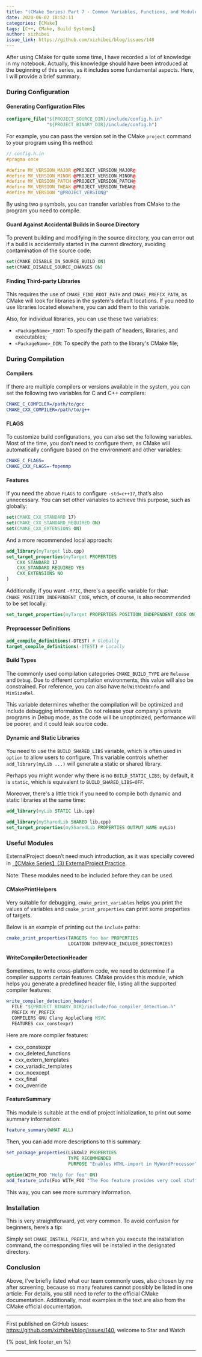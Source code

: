 ```yaml
---
title: "(CMake Series) Part 7 - Common Variables, Functions, and Modules"
date: 2020-06-02 18:52:11
categories: [CMake]
tags: [C++, CMake, Build Systems]
author: xizhibei
issue_link: https://github.com/xizhibei/blog/issues/140
---
```

<!-- en_title: cmake-7-common-var-func-and-modules -->

After using CMake for quite some time, I have recorded a lot of knowledge in my notebook. Actually, this knowledge should have been introduced at the beginning of this series, as it includes some fundamental aspects. Here, I will provide a brief summary.

### During Configuration

#### Generating Configuration Files

```cmake
configure_file("${PROJECT_SOURCE_DIR}/include/config.h.in"
               "${PROJECT_BINARY_DIR}/include/config.h")
```

For example, you can pass the version set in the CMake `project` command to your program using this method:

```cpp
// config.h.in
#pragma once

#define MY_VERSION_MAJOR @PROJECT_VERSION_MAJOR@
#define MY_VERSION_MINOR @PROJECT_VERSION_MINOR@
#define MY_VERSION_PATCH @PROJECT_VERSION_PATCH@
#define MY_VERSION_TWEAK @PROJECT_VERSION_TWEAK@
#define MY_VERSION "@PROJECT_VERSION@"
```

By using two `@` symbols, you can transfer variables from CMake to the program you need to compile.

#### Guard Against Accidental Builds in Source Directory

To prevent building and modifying in the source directory, you can error out if a build is accidentally started in the current directory, avoiding contamination of the source code:

```cmake
set(CMAKE_DISABLE_IN_SOURCE_BUILD ON)
set(CMAKE_DISABLE_SOURCE_CHANGES ON)
```

#### Finding Third-party Libraries

This requires the use of `CMAKE_FIND_ROOT_PATH` and `CMAKE_PREFIX_PATH`, as CMake will look for libraries in the system's default locations. If you need to use libraries located elsewhere, you can add them to this variable.

Also, for individual libraries, you can use these two variables:

- `<PackageName>_ROOT`: To specify the path of headers, libraries, and executables;
- `<PackageName>_DIR`: To specify the path to the library's CMake file;

### During Compilation

#### Compilers

If there are multiple compilers or versions available in the system, you can set the following two variables for C and C++ compilers:

```cmake
CMAKE_C_COMPILER=/path/to/gcc
CMAKE_CXX_COMPILER=/path/to/g++
```

#### FLAGS

To customize build configurations, you can also set the following variables. Most of the time, you don't need to configure them, as CMake will automatically configure based on the environment and other variables:

```cmake
CMAKE_C_FLAGS=
CMAKE_CXX_FLAGS=-fopenmp
```

#### Features

If you need the above `FLAGS` to configure `-std=c++17`, that’s also unnecessary. You can set other variables to achieve this purpose, such as globally:

```cmake
set(CMAKE_CXX_STANDARD 17)
set(CMAKE_CXX_STANDARD_REQUIRED ON)
set(CMAKE_CXX_EXTENSIONS ON)
```

And a more recommended local approach:

```cmake
add_library(myTarget lib.cpp)
set_target_properties(myTarget PROPERTIES
    CXX_STANDARD 17
    CXX_STANDARD_REQUIRED YES
    CXX_EXTENSIONS NO
)
```

Additionally, if you want `-fPIC`, there's a specific variable for that: `CMAKE_POSITION_INDEPENDENT_CODE`, which, of course, is also recommended to be set locally:

```cmake
set_target_properties(myTarget PROPERTIES POSITION_INDEPENDENT_CODE ON)
```

#### Preprocessor Definitions

```cmake
add_compile_definitions(-DTEST) # Globally
target_compile_definitions(-DTEST) # Locally
```

#### Build Types

The commonly used compilation categories `CMAKE_BUILD_TYPE` are `Release` and `Debug`. Due to different compilation environments, this value will also be constrained. For reference, you can also have `RelWithDebInfo` and `MinSizeRel`.

This variable determines whether the compilation will be optimized and include debugging information. Do not release your company's private programs in Debug mode, as the code will be unoptimized, performance will be poorer, and it could leak source code.

#### Dynamic and Static Libraries

You need to use the `BUILD_SHARED_LIBS` variable, which is often used in `option` to allow users to configure. This variable controls whether `add_library(myLib ...)` will generate a static or shared library.

Perhaps you might wonder why there is no `BUILD_STATIC_LIBS`; by default, it is `static`, which is equivalent to `BUILD_SHARED_LIBS=OFF`.

Moreover, there's a little trick if you need to compile both dynamic and static libraries at the same time:

```cmake
add_library(myLib STATIC lib.cpp)

add_library(mySharedLib SHARED lib.cpp)
set_target_properties(mySharedLib PROPERTIES OUTPUT_NAME myLib)
```

### Useful Modules

ExternalProject doesn’t need much introduction, as it was specially covered in [【CMake Series】(3) ExternalProject Practice](https://github.com/xizhibei/blog/issues/135).

Note: These modules need to be included before they can be used.

#### CMakePrintHelpers

Very suitable for debugging, `cmake_print_variables` helps you print the values of variables and `cmake_print_properties` can print some properties of targets.

Below is an example of printing out the `include` paths:

```cmake
cmake_print_properties(TARGETS foo bar PROPERTIES
                       LOCATION INTERFACE_INCLUDE_DIRECTORIES)
```

#### WriteCompilerDetectionHeader

Sometimes, to write cross-platform code, we need to determine if a compiler supports certain features. CMake provides this module, which helps you generate a predefined header file, listing all the supported compiler features:

```cmake
write_compiler_detection_header(
  FILE "${PROJECT_BINARY_DIR}/include/foo_compiler_detection.h"
  PREFIX MY_PREFIX
  COMPILERS GNU Clang AppleClang MSVC
  FEATURES cxx_constexpr)
```

Here are more compiler features:

- cxx_constexpr
- cxx_deleted_functions
- cxx_extern_templates
- cxx_variadic_templates
- cxx_noexcept
- cxx_final
- cxx_override

#### FeatureSummary

This module is suitable at the end of project initialization, to print out some summary information:

```cmake
feature_summary(WHAT ALL)
```

Then, you can add more descriptions to this summary:

```cmake
set_package_properties(LibXml2 PROPERTIES
                       TYPE RECOMMENDED
                       PURPOSE "Enables HTML-import in MyWordProcessor")
                       
option(WITH_FOO "Help for foo" ON)
add_feature_info(Foo WITH_FOO "The Foo feature provides very cool stuff.")
```

This way, you can see more summary information.

### Installation

This is very straightforward, yet very common. To avoid confusion for beginners, here’s a tip:

Simply set `CMAKE_INSTALL_PREFIX`, and when you execute the installation command, the corresponding files will be installed in the designated directory.

### Conclusion

Above, I've briefly listed what our team commonly uses, also chosen by me after screening, because so many features cannot possibly be listed in one article. For details, you still need to refer to the official CMake documentation. Additionally, most examples in the text are also from the CMake official documentation.

***
First published on GitHub issues: https://github.com/xizhibei/blog/issues/140, welcome to Star and Watch

{% post_link footer_en %}
***
